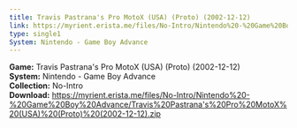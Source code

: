 ```yaml
---
title: Travis Pastrana's Pro MotoX (USA) (Proto) (2002-12-12)
link: https://myrient.erista.me/files/No-Intro/Nintendo%20-%20Game%20Boy%20Advance/Travis%20Pastrana's%20Pro%20MotoX%20(USA)%20(Proto)%20(2002-12-12).zip
type: single1
System: Nintendo - Game Boy Advance
---
```

<b>Game:</b> Travis Pastrana's Pro MotoX (USA) (Proto) (2002-12-12)<br>
<b>System:</b> Nintendo - Game Boy Advance<br>
<b>Collection:</b> No-Intro<br>
<b>Download:</b> https://myrient.erista.me/files/No-Intro/Nintendo%20-%20Game%20Boy%20Advance/Travis%20Pastrana's%20Pro%20MotoX%20(USA)%20(Proto)%20(2002-12-12).zip